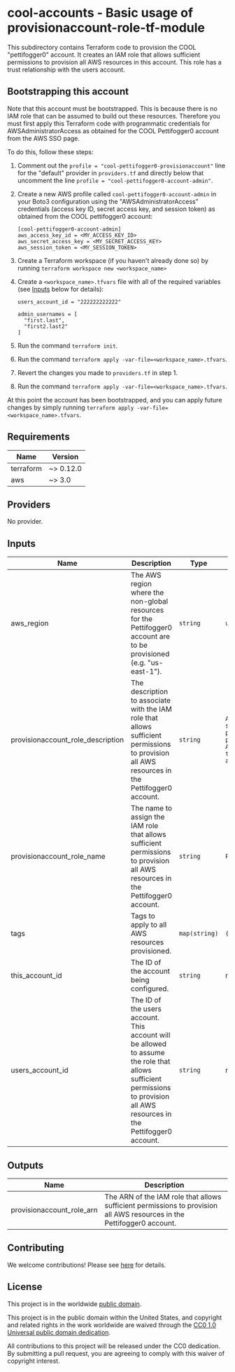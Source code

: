 # cool-accounts - Basic usage of provisionaccount-role-tf-module #

This subdirectory contains Terraform code to provision the COOL
"pettifogger0" account.  It creates an IAM role that allows sufficient
permissions to provision all AWS resources in this account.  This role
has a trust relationship with the users account.

## Bootstrapping this account ##

Note that this account must be bootstrapped.  This is because there is
no IAM role that can be assumed to build out these resources.
Therefore you must first apply this Terraform code with programmatic
credentials for AWSAdministratorAccess as obtained for the COOL
Pettifogger0 account from the AWS SSO page.

To do this, follow these steps:

1. Comment out the `profile = "cool-pettifogger0-provisionaccount"`
   line for the "default" provider in `providers.tf` and directly
   below that uncomment the line `profile =
   "cool-pettifogger0-account-admin"`.
1. Create a new AWS profile called `cool-pettifogger0-account-admin`
   in your Boto3 configuration using the "AWSAdministratorAccess"
   credentials (access key ID, secret access key, and session token)
   as obtained from the COOL pettifogger0 account:

   ```console
   [cool-pettifogger0-account-admin]
   aws_access_key_id = <MY_ACCESS_KEY_ID>
   aws_secret_access_key = <MY_SECRET_ACCESS_KEY>
   aws_session_token = <MY_SESSION_TOKEN>
   ```

1. Create a Terraform workspace (if you haven't already done so) by running
   `terraform workspace new <workspace_name>`
1. Create a `<workspace_name>.tfvars` file with all of the required
   variables (see [Inputs](#Inputs) below for details):

   ```console
   users_account_id = "222222222222"

   admin_usernames = [
     "first.last",
     "first2.last2"
   ]
   ```

1. Run the command `terraform init`.
1. Run the command `terraform apply
   -var-file=<workspace_name>.tfvars`.
1. Revert the changes you made to `providers.tf` in step 1.
1. Run the command `terraform apply
    -var-file=<workspace_name>.tfvars`.

At this point the account has been bootstrapped, and you can apply
future changes by simply running `terraform apply
-var-file=<workspace_name>.tfvars`.

## Requirements ##

| Name | Version |
|------|---------|
| terraform | ~> 0.12.0 |
| aws | ~> 3.0 |

## Providers ##

No provider.

## Inputs ##

| Name | Description | Type | Default | Required |
|------|-------------|------|---------|:--------:|
| aws_region | The AWS region where the non-global resources for the Pettifogger0 account are to be provisioned (e.g. "us-east-1"). | `string` | `us-east-1` | no |
| provisionaccount_role_description | The description to associate with the IAM role that allows sufficient permissions to provision all AWS resources in the Pettifogger0 account. | `string` | `Allows sufficient permissions to provision all AWS resources in the Pettifogger0 account.` | no |
| provisionaccount_role_name | The name to assign the IAM role that allows sufficient permissions to provision all AWS resources in the Pettifogger0 account. | `string` | `ProvisionAccount` | no |
| tags | Tags to apply to all AWS resources provisioned. | `map(string)` | `{}` | no |
| this_account_id | The ID of the account being configured. | `string` | n/a | yes |
| users_account_id | The ID of the users account.  This account will be allowed to assume the role that allows sufficient permissions to provision all AWS resources in the Pettifogger0 account. | `string` | n/a | yes |

## Outputs ##

| Name | Description |
|------|-------------|
| provisionaccount_role_arn | The ARN of the IAM role that allows sufficient permissions to provision all AWS resources in the Pettifogger0 account. |

## Contributing ##

We welcome contributions!  Please see [here](CONTRIBUTING.md) for
details.

## License ##

This project is in the worldwide [public domain](LICENSE).

This project is in the public domain within the United States, and
copyright and related rights in the work worldwide are waived through
the [CC0 1.0 Universal public domain
dedication](https://creativecommons.org/publicdomain/zero/1.0/).

All contributions to this project will be released under the CC0
dedication. By submitting a pull request, you are agreeing to comply
with this waiver of copyright interest.
